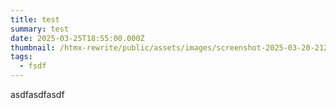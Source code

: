 ```yaml
---
title: test
summary: test
date: 2025-03-25T18:55:00.000Z
thumbnail: /htmx-rewrite/public/assets/images/screenshot-2025-03-20-212606.png
tags:
  - fsdf
---
```

asdfasdfasdf
